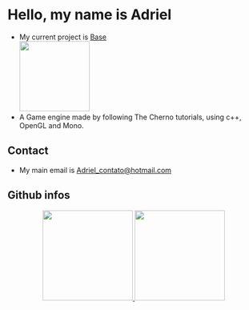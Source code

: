 <h1 class="code-line" data-line-start=0 data-line-end=1 ><a id="Hello_my_name_is_Adriel_0"></a>Hello, my name is Adriel</h1>
<ul>
<li class="has-line-data" data-line-start="4" data-line-end="5">My current project is <a href="https://github.com/AdrielMarchena/Base">Base</a> </br>
 <a href="https://github.com/AdrielMarchena/Base"> <img height="140rem" src="https://github-readme-stats.vercel.app/api/pin/?username=adrielmarchena&repo=Base&show_icons=true&theme=cobalt&include_all_commits=true&count_private=true"/></a>
 </li>
<li class="has-line-data" data-line-start="5" data-line-end="6">A Game engine made by following The Cherno tutorials, using c++, OpenGL and Mono.</li>
</ul>
<h2 class="code-line" data-line-start=8 data-line-end=9 ><a id="Contact_8"></a>Contact</h2>
<ul>
<li class="has-line-data" data-line-start="10" data-line-end="12">My main email is <a href="mailto:Adriel_contato@hotmail.com">Adriel_contato@hotmail.com</a></li>
</ul>
<h2 class="code-line" data-line-start=12 data-line-end=13 ><a id="Some_Github_infos_12"></a>Github infos</h2>

<div align="center">
  <a href="https://github.com/AdrielMarchena">
    
  <img height="180rem" src="https://github-readme-stats.vercel.app/api?username=adrielmarchena&show_icons=true&theme=cobalt&include_all_commits=true&count_private=true"/>
  <img height="180rem" src="https://github-readme-stats.vercel.app/api/top-langs/?username=adrielmarchena&layout=compact&langs_count=7&theme=cobalt"/>
</div>
